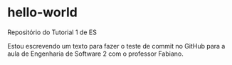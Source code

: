 # hello-world
Repositório do Tutorial 1 de ES

Estou escrevendo um texto para fazer o teste de commit no GitHub para a aula de Engenharia de Software 2 com o professor Fabiano.
